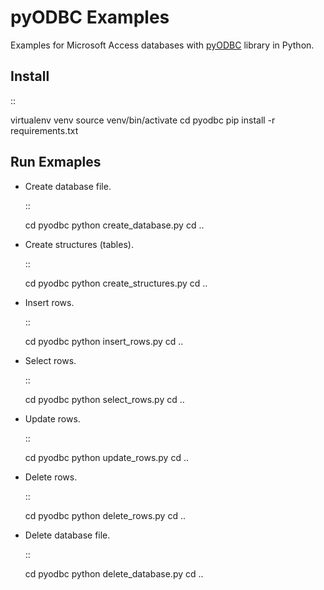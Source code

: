 # pyODBC Examples

Examples for Microsoft Access databases with [pyODBC](https://pypi.org/project/pyodbc/) library in Python.

## Install

::

  virtualenv venv
  source venv/bin/activate
  cd pyodbc
  pip install -r requirements.txt


## Run Exmaples

- Create database file.

  ::

    cd pyodbc
    python create_database.py
    cd ..

- Create structures (tables).

  ::

    cd pyodbc
    python create_structures.py
    cd ..

- Insert rows.

  ::

    cd pyodbc
    python insert_rows.py
    cd ..

- Select rows.

  ::

    cd pyodbc
    python select_rows.py
    cd ..

- Update rows.

  ::

    cd pyodbc
    python update_rows.py
    cd ..

- Delete rows.

  ::

    cd pyodbc
    python delete_rows.py
    cd ..

- Delete database file.

  ::

    cd pyodbc
    python delete_database.py
    cd ..
